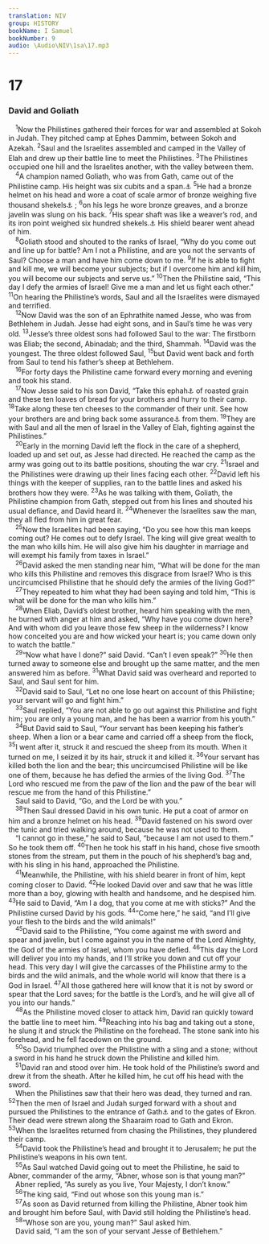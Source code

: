 ```yaml
---
translation: NIV
group: HISTORY
bookName: I Samuel 
bookNumber: 9
audio: \Audio\NIV\1sa\17.mp3
---
```


<div class="title"><h1>17</h1><h3>David and Goliath </h3></div>
<span class="verse 1sa_17_1"> <sup>1</sup>Now the Philistines gathered their forces for war and assembled at Sokoh in Judah. They pitched camp at Ephes Dammim, between Sokoh and Azekah. </span>
<span class="verse 1sa_17_2"><sup>2</sup>Saul and the Israelites assembled and camped in the Valley of Elah and drew up their battle line to meet the Philistines. </span>
<span class="verse 1sa_17_3"><sup>3</sup>The Philistines occupied one hill and the Israelites another, with the valley between them. <br/></span>
<span class="verse 1sa_17_4"> <sup>4</sup>A champion named Goliath, who was from Gath, came out of the Philistine camp. His height was six cubits and a span.<a data-toggle="tooltip" data-placement="bottom" title="That is, about 9 feet 9 inches or about 3 meters">⚓</a></span>
<span class="verse 1sa_17_5"><sup>5</sup>He had a bronze helmet on his head and wore a coat of scale armor of bronze weighing five thousand shekels<a data-toggle="tooltip" data-placement="bottom" title="That is, about 125 pounds or about 58 kilograms">⚓</a> ; </span>
<span class="verse 1sa_17_6"><sup>6</sup>on his legs he wore bronze greaves, and a bronze javelin was slung on his back. </span>
<span class="verse 1sa_17_7"><sup>7</sup>His spear shaft was like a weaver’s rod, and its iron point weighed six hundred shekels.<a data-toggle="tooltip" data-placement="bottom" title="That is, about 15 pounds or about 6.9 kilograms">⚓</a> His shield bearer went ahead of him. <br/></span>
<span class="verse 1sa_17_8"> <sup>8</sup>Goliath stood and shouted to the ranks of Israel, “Why do you come out and line up for battle? Am I not a Philistine, and are you not the servants of Saul? Choose a man and have him come down to me. </span>
<span class="verse 1sa_17_9"><sup>9</sup>If he is able to fight and kill me, we will become your subjects; but if I overcome him and kill him, you will become our subjects and serve us.” </span>
<span class="verse 1sa_17_10"><sup>10</sup>Then the Philistine said, “This day I defy the armies of Israel! Give me a man and let us fight each other.” </span>
<span class="verse 1sa_17_11"><sup>11</sup>On hearing the Philistine’s words, Saul and all the Israelites were dismayed and terrified. <br/></span>
<span class="verse 1sa_17_12"> <sup>12</sup>Now David was the son of an Ephrathite named Jesse, who was from Bethlehem in Judah. Jesse had eight sons, and in Saul’s time he was very old. </span>
<span class="verse 1sa_17_13"><sup>13</sup>Jesse’s three oldest sons had followed Saul to the war: The firstborn was Eliab; the second, Abinadab; and the third, Shammah. </span>
<span class="verse 1sa_17_14"><sup>14</sup>David was the youngest. The three oldest followed Saul, </span>
<span class="verse 1sa_17_15"><sup>15</sup>but David went back and forth from Saul to tend his father’s sheep at Bethlehem. <br/></span>
<span class="verse 1sa_17_16"> <sup>16</sup>For forty days the Philistine came forward every morning and evening and took his stand. <br/></span>
<span class="verse 1sa_17_17"> <sup>17</sup>Now Jesse said to his son David, “Take this ephah<a data-toggle="tooltip" data-placement="bottom" title="That is, probably about 36 pounds or about 16 kilograms">⚓</a> of roasted grain and these ten loaves of bread for your brothers and hurry to their camp. </span>
<span class="verse 1sa_17_18"><sup>18</sup>Take along these ten cheeses to the commander of their unit. See how your brothers are and bring back some assurance<a data-toggle="tooltip" data-placement="bottom" title="Or some token ; or some pledge of spoils">⚓</a> from them. </span>
<span class="verse 1sa_17_19"><sup>19</sup>They are with Saul and all the men of Israel in the Valley of Elah, fighting against the Philistines.” <br/></span>
<span class="verse 1sa_17_20"> <sup>20</sup>Early in the morning David left the flock in the care of a shepherd, loaded up and set out, as Jesse had directed. He reached the camp as the army was going out to its battle positions, shouting the war cry. </span>
<span class="verse 1sa_17_21"><sup>21</sup>Israel and the Philistines were drawing up their lines facing each other. </span>
<span class="verse 1sa_17_22"><sup>22</sup>David left his things with the keeper of supplies, ran to the battle lines and asked his brothers how they were. </span>
<span class="verse 1sa_17_23"><sup>23</sup>As he was talking with them, Goliath, the Philistine champion from Gath, stepped out from his lines and shouted his usual defiance, and David heard it. </span>
<span class="verse 1sa_17_24"><sup>24</sup>Whenever the Israelites saw the man, they all fled from him in great fear. <br/></span>
<span class="verse 1sa_17_25"> <sup>25</sup>Now the Israelites had been saying, “Do you see how this man keeps coming out? He comes out to defy Israel. The king will give great wealth to the man who kills him. He will also give him his daughter in marriage and will exempt his family from taxes in Israel.” <br/></span>
<span class="verse 1sa_17_26"> <sup>26</sup>David asked the men standing near him, “What will be done for the man who kills this Philistine and removes this disgrace from Israel? Who is this uncircumcised Philistine that he should defy the armies of the living God?” <br/></span>
<span class="verse 1sa_17_27"> <sup>27</sup>They repeated to him what they had been saying and told him, “This is what will be done for the man who kills him.” <br/></span>
<span class="verse 1sa_17_28"> <sup>28</sup>When Eliab, David’s oldest brother, heard him speaking with the men, he burned with anger at him and asked, “Why have you come down here? And with whom did you leave those few sheep in the wilderness? I know how conceited you are and how wicked your heart is; you came down only to watch the battle.” <br/></span>
<span class="verse 1sa_17_29"> <sup>29</sup>“Now what have I done?” said David. “Can’t I even speak?” </span>
<span class="verse 1sa_17_30"><sup>30</sup>He then turned away to someone else and brought up the same matter, and the men answered him as before. </span>
<span class="verse 1sa_17_31"><sup>31</sup>What David said was overheard and reported to Saul, and Saul sent for him. <br/></span>
<span class="verse 1sa_17_32"> <sup>32</sup>David said to Saul, “Let no one lose heart on account of this Philistine; your servant will go and fight him.” <br/></span>
<span class="verse 1sa_17_33"> <sup>33</sup>Saul replied, “You are not able to go out against this Philistine and fight him; you are only a young man, and he has been a warrior from his youth.” <br/></span>
<span class="verse 1sa_17_34"> <sup>34</sup>But David said to Saul, “Your servant has been keeping his father’s sheep. When a lion or a bear came and carried off a sheep from the flock, </span>
<span class="verse 1sa_17_35"><sup>35</sup>I went after it, struck it and rescued the sheep from its mouth. When it turned on me, I seized it by its hair, struck it and killed it. </span>
<span class="verse 1sa_17_36"><sup>36</sup>Your servant has killed both the lion and the bear; this uncircumcised Philistine will be like one of them, because he has defied the armies of the living God. </span>
<span class="verse 1sa_17_37"><sup>37</sup>The Lord who rescued me from the paw of the lion and the paw of the bear will rescue me from the hand of this Philistine.” <br/> Saul said to David, “Go, and the Lord be with you.” <br/></span>
<span class="verse 1sa_17_38"> <sup>38</sup>Then Saul dressed David in his own tunic. He put a coat of armor on him and a bronze helmet on his head. </span>
<span class="verse 1sa_17_39"><sup>39</sup>David fastened on his sword over the tunic and tried walking around, because he was not used to them. <br/> “I cannot go in these,” he said to Saul, “because I am not used to them.” So he took them off. </span>
<span class="verse 1sa_17_40"><sup>40</sup>Then he took his staff in his hand, chose five smooth stones from the stream, put them in the pouch of his shepherd’s bag and, with his sling in his hand, approached the Philistine. <br/></span>
<span class="verse 1sa_17_41"> <sup>41</sup>Meanwhile, the Philistine, with his shield bearer in front of him, kept coming closer to David. </span>
<span class="verse 1sa_17_42"><sup>42</sup>He looked David over and saw that he was little more than a boy, glowing with health and handsome, and he despised him. </span>
<span class="verse 1sa_17_43"><sup>43</sup>He said to David, “Am I a dog, that you come at me with sticks?” And the Philistine cursed David by his gods. </span>
<span class="verse 1sa_17_44"><sup>44</sup>“Come here,” he said, “and I’ll give your flesh to the birds and the wild animals!” <br/></span>
<span class="verse 1sa_17_45"> <sup>45</sup>David said to the Philistine, “You come against me with sword and spear and javelin, but I come against you in the name of the Lord Almighty, the God of the armies of Israel, whom you have defied. </span>
<span class="verse 1sa_17_46"><sup>46</sup>This day the Lord will deliver you into my hands, and I’ll strike you down and cut off your head. This very day I will give the carcasses of the Philistine army to the birds and the wild animals, and the whole world will know that there is a God in Israel. </span>
<span class="verse 1sa_17_47"><sup>47</sup>All those gathered here will know that it is not by sword or spear that the Lord saves; for the battle is the Lord’s, and he will give all of you into our hands.” <br/></span>
<span class="verse 1sa_17_48"> <sup>48</sup>As the Philistine moved closer to attack him, David ran quickly toward the battle line to meet him. </span>
<span class="verse 1sa_17_49"><sup>49</sup>Reaching into his bag and taking out a stone, he slung it and struck the Philistine on the forehead. The stone sank into his forehead, and he fell facedown on the ground. <br/></span>
<span class="verse 1sa_17_50"> <sup>50</sup>So David triumphed over the Philistine with a sling and a stone; without a sword in his hand he struck down the Philistine and killed him. <br/></span>
<span class="verse 1sa_17_51"> <sup>51</sup>David ran and stood over him. He took hold of the Philistine’s sword and drew it from the sheath. After he killed him, he cut off his head with the sword. <br/> When the Philistines saw that their hero was dead, they turned and ran. </span>
<span class="verse 1sa_17_52"><sup>52</sup>Then the men of Israel and Judah surged forward with a shout and pursued the Philistines to the entrance of Gath<a data-toggle="tooltip" data-placement="bottom" title="Some Septuagint manuscripts; Hebrew of a valley">⚓</a> and to the gates of Ekron. Their dead were strewn along the Shaaraim road to Gath and Ekron. </span>
<span class="verse 1sa_17_53"><sup>53</sup>When the Israelites returned from chasing the Philistines, they plundered their camp. <br/></span>
<span class="verse 1sa_17_54"> <sup>54</sup>David took the Philistine’s head and brought it to Jerusalem; he put the Philistine’s weapons in his own tent. <br/></span>
<span class="verse 1sa_17_55"> <sup>55</sup>As Saul watched David going out to meet the Philistine, he said to Abner, commander of the army, “Abner, whose son is that young man?” <br/> Abner replied, “As surely as you live, Your Majesty, I don’t know.” <br/></span>
<span class="verse 1sa_17_56"> <sup>56</sup>The king said, “Find out whose son this young man is.” <br/></span>
<span class="verse 1sa_17_57"> <sup>57</sup>As soon as David returned from killing the Philistine, Abner took him and brought him before Saul, with David still holding the Philistine’s head. <br/></span>
<span class="verse 1sa_17_58"> <sup>58</sup>“Whose son are you, young man?” Saul asked him. <br/> David said, “I am the son of your servant Jesse of Bethlehem.” <br/></span>
